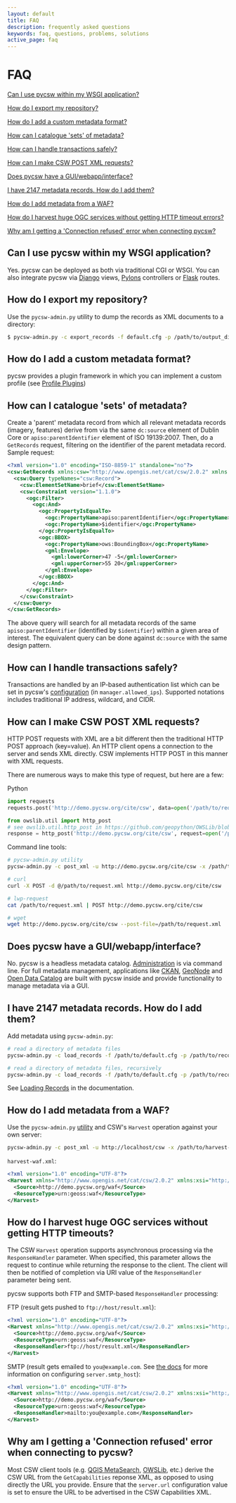 ```yaml
---
layout: default
title: FAQ
description: frequently asked questions
keywords: faq, questions, problems, solutions
active_page: faq
---
```


# FAQ <span class="glyphicon glyphicon-question-sign"> </span>

[Can I use pycsw within my WSGI application?](#can-i-use-pycsw-within-my-wsgi-application)

[How do I export my repository?](#how-do-i-export-my-repository)

[How do I add a custom metadata format?](#how-do-i-add-a-custom-metadata-format)

[How can I catalogue 'sets' of metadata?](#how-can-i-catalogue-sets-of-metadata)

[How can I handle transactions safely?](#how-can-i-handle-transactions-safely)

[How can I make CSW POST XML requests?](#how-can-i-make-csw-post-xml-requests)

[Does pycsw have a GUI/webapp/interface?](#does-pycsw-have-a-guiwebappinterface)

[I have 2147 metadata records.  How do I add them?](#i-have-2147-metadata-records--how-do-i-add-them)

[How do I add metadata from a WAF?](#how-do-i-add-metadata-from-a-waf)

[How do I harvest huge OGC services without getting HTTP timeout errors?](#how-do-i-harvest-huge-ogc-services-without-getting-http-timeouts)

[Why am I getting a 'Connection refused' error when connecting pycsw?](#why-am-i-getting-a-connection-refused-error-when-connecting-to-pycsw)

Can I use pycsw within my WSGI application?
-------------------------------------------

Yes.  pycsw can be deployed as both via traditional CGI or WSGI.  You can also integrate pycsw via [Django](https://www.djangoproject.com/) views, [Pylons](http://www.pylonsproject.org/) controllers or [Flask](http://flask.pocoo.org/) routes.

How do I export my repository?
-------------------------------

Use the `pycsw-admin.py` utility to dump the records as XML documents to a directory:

```bash
$ pycsw-admin.py -c export_records -f default.cfg -p /path/to/output_dir
```

How do I add a custom metadata format?
--------------------------------------

pycsw provides a plugin framework in which you can implement a custom profile (see [Profile Plugins](http://docs.pycsw.org/en/latest/profiles.html#profiles))

How can I catalogue 'sets' of metadata?
---------------------------------------

Create a 'parent' metadata record from which all relevant metadata records (imagery, features) derive from via the same `dc:source` element of Dublin Core or `apiso:parentIdentifier` element of ISO 19139:2007.  Then, do a `GetRecords` request, filtering on the identifier of the parent metadata record.  Sample request:

```xml
<?xml version="1.0" encoding="ISO-8859-1" standalone="no"?>
<csw:GetRecords xmlns:csw="http://www.opengis.net/cat/csw/2.0.2" xmlns:ogc="http://www.opengis.net/ogc" service="CSW" version="2.0.2" resultType="results" startPosition="1" maxRecords="5" outputFormat="application/xml" outputSchema="http://www.opengis.net/cat/csw/2.0.2" xmlns:xsi="http://www.w3.org/2001/XMLSchema-instance" xsi:schemaLocation="http://www.opengis.net/cat/csw/2.0.2 http://schemas.opengis.net/csw/2.0.2/CSW-discovery.xsd" xmlns:gml="http://www.opengis.net/gml" xmlns:gmd="http://www.isotc211.org/2005/gmd" xmlns:apiso="http://www.opengis.net/cat/csw/apiso/1.0">
  <csw:Query typeNames="csw:Record">
    <csw:ElementSetName>brief</csw:ElementSetName>
    <csw:Constraint version="1.1.0">
      <ogc:Filter>
        <ogc:And>
          <ogc:PropertyIsEqualTo>
            <ogc:PropertyName>apiso:parentIdentifier</ogc:PropertyName>
            <ogc:PropertyName>$identifier</ogc:PropertyName>
          </ogc:PropertyIsEqualTo>
          <ogc:BBOX>
            <ogc:PropertyName>ows:BoundingBox</ogc:PropertyName>
            <gml:Envelope>
              <gml:lowerCorner>47 -5</gml:lowerCorner>
              <gml:upperCorner>55 20</gml:upperCorner>
            </gml:Envelope>
          </ogc:BBOX>
        </ogc:And>
      </ogc:Filter>
    </csw:Constraint>
  </csw:Query>
</csw:GetRecords>
```

The above query will search for all metadata records of the same `apiso:parentIdentifier` (identified by `$identifier`) within a given area of interest.  The equivalent query can be done against `dc:source` with the same design pattern.

How can I handle transactions safely?
-------------------------------------

Transactions are handled by an IP-based authentication list which can be set in pycsw's [configuration](http://docs.pycsw.org/en/latest/configuration.html#configuration) (in `manager.allowed_ips`).  Supported notations includes traditional IP address, wildcard, and CIDR.

How can I make CSW POST XML requests?
-------------------------------------

HTTP POST requests with XML are a bit different then the traditional HTTP POST approach (key=value).  An HTTP client opens a connection to the server and sends XML directly.  CSW implements HTTP POST in this manner with XML requests.

There are numerous ways to make this type of request, but here are a few:

Python
```python
import requests
requests.post('http://demo.pycsw.org/cite/csw', data=open('/path/to/request.xml').read()).text

from owslib.util import http_post
# see owslib.util.http_post in https://github.com/geopython/OWSLib/blob/master/owslib/util.py
response = http_post('http://demo.pycsw.org/cite/csw', request=open('/path/to/request.xml').read())
```

Command line tools:
```bash
# pycsw-admin.py utility
pycsw-admin.py -c post_xml -u http://demo.pycsw.org/cite/csw -x /path/to/request.xml

# curl
curl -X POST -d @/path/to/request.xml http://demo.pycsw.org/cite/csw

# lwp-request
cat /path/to/request.xml | POST http://demo.pycsw.org/cite/csw

# wget
wget http://demo.pycsw.org/cite/csw --post-file=/path/to/request.xml

```

Does pycsw have a GUI/webapp/interface?
---------------------------------------

No.  pycsw is a headless metadata catalog.  [Administration](http://docs.pycsw.org/en/latest/administration.html) is via command line.  For full metadata management, applications like [CKAN](http://ckan.org), [GeoNode](http://geonode.org)  and [Open Data Catalog](http://commons.codeforamerica.org/apps/open-data-catalog) are built with pycsw inside and provide functionality to manage metadata via a GUI.

I have 2147 metadata records.  How do I add them?
-------------------------------------------------

Add metadata using `pycsw-admin.py`:

```bash
# read a directory of metadata files
pycsw-admin.py -c load_records -f /path/to/default.cfg -p /path/to/records

# read a directory of metadata files, recursively
pycsw-admin.py -c load_records -f /path/to/default.cfg -p /path/to/records -r

```

See [Loading Records](http://docs.pycsw.org/en/latest/administration.html#loading-records) in the documentation.

How do I add metadata from a WAF?
---------------------------------

Use the `pycsw-admin.py` [utility](http://docs.pycsw.org/en/latest/administration.html) and CSW's `Harvest` operation against your own server:

```bash
pycsw-admin.py -c post_xml -u http://localhost/csw -x /path/to/harvest-waf.xml
```

`harvest-waf.xml`:
```xml
<?xml version="1.0" encoding="UTF-8"?>
<Harvest xmlns="http://www.opengis.net/cat/csw/2.0.2" xmlns:xsi="http://www.w3.org/2001/XMLSchema-instance" xsi:schemaLocation="http://www.opengis.net/cat/csw/2.0.2 http://schemas.opengis.net/csw/2.0.2/CSW-publication.xsd" service="CSW" version="2.0.2">
  <Source>http://demo.pycsw.org/waf</Source>
  <ResourceType>urn:geoss:waf</ResourceType>
</Harvest>
```

How do I harvest huge OGC services without getting HTTP timeouts?
-----------------------------------------------------------------

The CSW `Harvest` operation supports asynchronous processing via the `ResponseHandler` parameter.  When specified, this parameter allows the request to continue while
returning the response to the client.  The client will then be notified of completion via URI value of the `ResponseHandler` parameter being sent.

pycsw supports both FTP and SMTP-based `ResponseHandler` processing:

FTP (result gets pushed to `ftp://host/result.xml`):
```xml
<?xml version="1.0" encoding="UTF-8"?>
<Harvest xmlns="http://www.opengis.net/cat/csw/2.0.2" xmlns:xsi="http://www.w3.org/2001/XMLSchema-instance" xsi:schemaLocation="http://www.opengis.net/cat/csw/2.0.2 http://schemas.opengis.net/csw/2.0.2/CSW-publication.xsd" service="CSW" version="2.0.2">
  <Source>http://demo.pycsw.org/waf</Source>
  <ResourceType>urn:geoss:waf</ResourceType>
  <ResponseHandler>ftp://host/result.xml</ResponseHandler>
</Harvest>
```

SMTP (result gets emailed to `you@example.com`.  See [the docs](http://docs.pycsw.org/en/latest/configuration.html) for more information on configuring `server.smtp_host`):
```xml
<?xml version="1.0" encoding="UTF-8"?>
<Harvest xmlns="http://www.opengis.net/cat/csw/2.0.2" xmlns:xsi="http://www.w3.org/2001/XMLSchema-instance" xsi:schemaLocation="http://www.opengis.net/cat/csw/2.0.2 http://schemas.opengis.net/csw/2.0.2/CSW-publication.xsd" service="CSW" version="2.0.2">
  <Source>http://demo.pycsw.org/waf</Source>
  <ResourceType>urn:geoss:waf</ResourceType>
  <ResponseHandler>mailto:you@example.com</ResponseHandler>
</Harvest>
```


Why am I getting a 'Connection refused' error when connecting to pycsw?
-----------------------------------------------------------------------

Most CSW client tools (e.g. [QGIS MetaSearch](https://hub.qgis.org/projects/MetaSearch), [OWSLib](http://geopython.github.io/OWSLib), etc.) derive the CSW URL from the `GetCapabilities` reponse XML, as opposed to using directly the URL you provide.  Ensure that the `server.url` configuration value is set to ensure the URL to be advertised in the CSW Capabilities XML.
